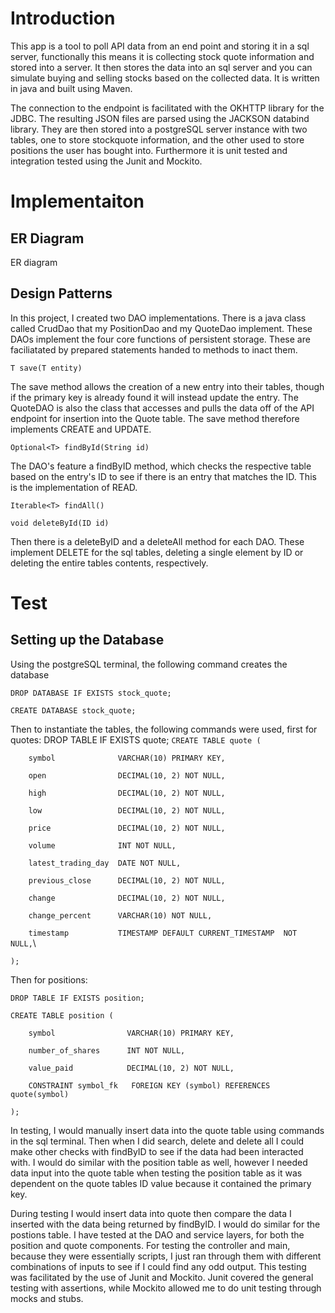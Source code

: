 # Introduction
This app is a tool to poll API data from an end point and storing it in a sql server, functionally this means it is
collecting stock quote information and stored into a server. It then stores the data into an sql server and you can simulate buying and selling stocks based on the collected data.
It is written in java and built using Maven. 

The connection to the endpoint is facilitated with the OKHTTP library for the JDBC. The resulting JSON files
are parsed using the JACKSON databind library. They are then stored into a postgreSQL server instance with two tables, one to store stockquote information,
and the other used to store positions the user has bought into. Furthermore it is unit tested and integration tested using the Junit and Mockito.

# Implementaiton
## ER Diagram
ER diagram

## Design Patterns
In this project, I created two DAO implementations. There is a java class called CrudDao that my PositionDao and my QuoteDao implement.
These DAOs implement the four core functions of persistent storage. These are faciliatated by prepared statements handed to methods to inact them.


`T save(T entity)`

The save method allows the creation of a new entry into their tables, though if the primary key is already found it will instead update the entry.
The QuoteDAO is also the class that accesses and pulls the data off of the API endpoint for insertion into the Quote table.
The save method therefore implements CREATE and UPDATE. 

`Optional<T> findById(String id)`

The DAO's feature a findByID method, which checks the respective table based on the entry's 
ID to see if there is an entry that matches the ID. This is the implementation of READ. 

`Iterable<T> findAll()`

`void deleteById(ID id)`

Then there is a deleteByID and a deleteAll method for each DAO.
These implement DELETE for the sql tables, deleting a single element by ID or deleting the entire tables contents, respectively. 

# Test
## Setting up the Database
Using the postgreSQL terminal, the following command creates the database

`DROP DATABASE IF EXISTS stock_quote;`

`CREATE DATABASE stock_quote;`

Then to instantiate the tables, the following commands were used, first for quotes:
DROP TABLE IF EXISTS quote;
`CREATE TABLE quote (`

`    symbol              VARCHAR(10) PRIMARY KEY,`

`    open                DECIMAL(10, 2) NOT NULL,`

`    high                DECIMAL(10, 2) NOT NULL,`

`    low                 DECIMAL(10, 2) NOT NULL,`

`    price               DECIMAL(10, 2) NOT NULL,`

`    volume              INT NOT NULL,`

`    latest_trading_day  DATE NOT NULL,`

`    previous_close      DECIMAL(10, 2) NOT NULL,`

`    change              DECIMAL(10, 2) NOT NULL,`

`    change_percent      VARCHAR(10) NOT NULL,`

`    timestamp           TIMESTAMP DEFAULT CURRENT_TIMESTAMP  NOT NULL,`\

`);`

Then for positions:

`DROP TABLE IF EXISTS position;`

`CREATE TABLE position (`

`    symbol                VARCHAR(10) PRIMARY KEY,`

`    number_of_shares      INT NOT NULL,`

`    value_paid            DECIMAL(10, 2) NOT NULL,`

`    CONSTRAINT symbol_fk	FOREIGN KEY (symbol) REFERENCES quote(symbol)`

`);`

In testing, I would manually insert data into the quote table using commands in the sql terminal. Then when I did search, delete and delete all I could make other checks
with findByID to see if the data had been interacted with. I would do similar with the position table as well, however I needed data input into the quote table when testing the position table as it was dependent on the quote tables ID value because it contained the primary key. 

During testing I would insert data into quote then compare the data I inserted with the data being returned by findByID. I would do similar for the postions table. I have tested at the DAO and service layers, for both the position and quote components. For testing the controller and main, because they were essentially scripts, I just ran through them with different combinations of inputs to see if I could find any odd output. This testing was facilitated by the use of Junit and Mockito. Junit covered the general testing with assertions, while Mockito allowed me to do unit testing through mocks and stubs.
